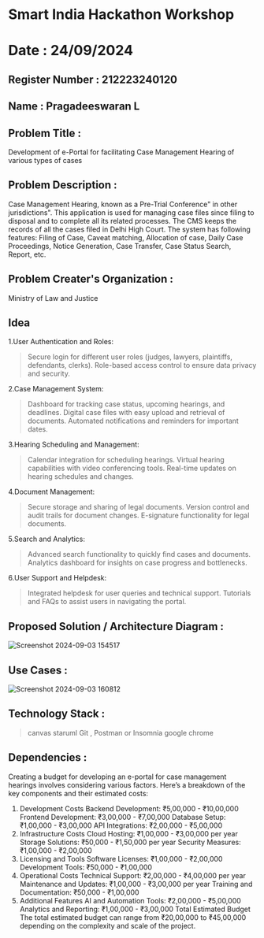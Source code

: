 # Smart India Hackathon Workshop

# Date : 24/09/2024

## Register Number : 212223240120
## Name : Pragadeeswaran L

## Problem Title :
Development of e-Portal for facilitating Case Management Hearing of various types of cases

## Problem Description :
Case Management Hearing, known as a Pre-Trial Conference" in other jurisdictions". This application is used for managing case files since filing to disposal and to complete all its related processes. The CMS keeps the records of all the cases filed in Delhi High Court. The system has following features: Filing of Case, Caveat matching, Allocation of case, Daily Case Proceedings, Notice Generation, Case Transfer, Case Status Search, Report, etc.

## Problem Creater's Organization :
Ministry of Law and Justice

## Idea
1.User Authentication and Roles:
>Secure login for different user roles (judges, lawyers, plaintiffs, defendants, clerks).
>Role-based access control to ensure data privacy and security.

2.Case Management System:
>Dashboard for tracking case status, upcoming hearings, and deadlines.
>Digital case files with easy upload and retrieval of documents.
>Automated notifications and reminders for important dates.

3.Hearing Scheduling and Management:
>Calendar integration for scheduling hearings.
>Virtual hearing capabilities with video conferencing tools.
>Real-time updates on hearing schedules and changes.

4.Document Management:
>Secure storage and sharing of legal documents.
>Version control and audit trails for document changes.
>E-signature functionality for legal documents.

5.Search and Analytics:
>Advanced search functionality to quickly find cases and documents.
>Analytics dashboard for insights on case progress and bottlenecks.

6.User Support and Helpdesk:
>Integrated helpdesk for user queries and technical support.
>Tutorials and FAQs to assist users in navigating the portal.


## Proposed Solution / Architecture Diagram :
![Screenshot 2024-09-03 154517](https://github.com/user-attachments/assets/25e64d85-62f0-4889-82a2-2c10a35fffca)



## Use Cases :
![Screenshot 2024-09-03 160812](https://github.com/user-attachments/assets/d204f1f0-fa92-4a78-8d86-05087e27a774)




## Technology Stack :
>canvas 
>staruml
>Git , Postman or Insomnia
>google  chrome



## Dependencies :
Creating a budget for developing an e-portal for case management hearings involves considering various factors. Here’s a breakdown of the key components and their estimated costs:
1. Development Costs
Backend Development: ₹5,00,000 - ₹10,00,000
Frontend Development: ₹3,00,000 - ₹7,00,000
Database Setup: ₹1,00,000 - ₹3,00,000
API Integrations: ₹2,00,000 - ₹5,00,000
2. Infrastructure Costs
Cloud Hosting: ₹1,00,000 - ₹3,00,000 per year
Storage Solutions: ₹50,000 - ₹1,50,000 per year
Security Measures: ₹1,00,000 - ₹2,00,000
3. Licensing and Tools
Software Licenses: ₹1,00,000 - ₹2,00,000
Development Tools: ₹50,000 - ₹1,00,000
4. Operational Costs
Technical Support: ₹2,00,000 - ₹4,00,000 per year
Maintenance and Updates: ₹1,00,000 - ₹3,00,000 per year
Training and Documentation: ₹50,000 - ₹1,00,000
5. Additional Features
AI and Automation Tools: ₹2,00,000 - ₹5,00,000
Analytics and Reporting: ₹1,00,000 - ₹3,00,000
Total Estimated Budget
The total estimated budget can range from ₹20,00,000 to ₹45,00,000 depending on the complexity and scale of the project.

